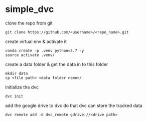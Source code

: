 # simple_dvc

clone the repo from git
```
git clone https://github.com/<username>/<repo_name>.git
```

create virtual env & activate it
```
conda create -p .venv python=3.7 -y
source activate .venv/
```
create a data folder & get the data in to this folder
```
mkdir data
cp <file path> <data folder name>/
```

initialize the dvc
```
dvc init
```
add the google drive to dvc do that dvc can store the tracked data
```
dvc remote add -d dvc_remote gdrive://<drive path>
```